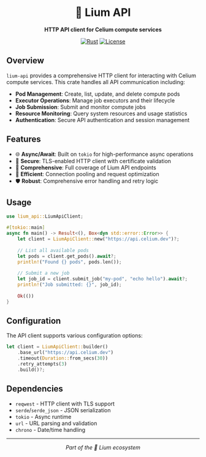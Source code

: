 <div align="center">

# 🍄 Lium API

**HTTP API client for Celium compute services**

[![Rust](https://img.shields.io/badge/Rust-1.70+-orange.svg)](https://www.rust-lang.org/)
[![License](https://img.shields.io/badge/License-MIT-blue.svg)](LICENSE)

</div>

## Overview

`lium-api` provides a comprehensive HTTP client for interacting with Celium compute services. This crate handles all API communication including:

- **Pod Management**: Create, list, update, and delete compute pods
- **Executor Operations**: Manage job executors and their lifecycle
- **Job Submission**: Submit and monitor compute jobs
- **Resource Monitoring**: Query system resources and usage statistics
- **Authentication**: Secure API authentication and session management

## Features

- 🌐 **Async/Await**: Built on `tokio` for high-performance async operations
- 🔐 **Secure**: TLS-enabled HTTP client with certificate validation
- 📡 **Comprehensive**: Full coverage of Lium API endpoints
- 🚀 **Efficient**: Connection pooling and request optimization
- 🛡️ **Robust**: Comprehensive error handling and retry logic

## Usage

```rust
use lium_api::LiumApiClient;

#[tokio::main]
async fn main() -> Result<(), Box<dyn std::error::Error>> {
    let client = LiumApiClient::new("https://api.celium.dev")?;
    
    // List all available pods
    let pods = client.get_pods().await?;
    println!("Found {} pods", pods.len());
    
    // Submit a new job
    let job_id = client.submit_job("my-pod", "echo hello").await?;
    println!("Job submitted: {}", job_id);
    
    Ok(())
}
```

## Configuration

The API client supports various configuration options:

```rust
let client = LiumApiClient::builder()
    .base_url("https://api.celium.dev")
    .timeout(Duration::from_secs(30))
    .retry_attempts(3)
    .build()?;
```

## Dependencies

- `reqwest` - HTTP client with TLS support
- `serde`/`serde_json` - JSON serialization
- `tokio` - Async runtime
- `url` - URL parsing and validation
- `chrono` - Date/time handling

---

<div align="center">

*Part of the 🍄 Lium ecosystem*

</div> 